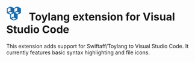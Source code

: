 <img align="left" style="margin-right: 20px; margin-top: 27px;" width="40" alt="Toylang" src="./icon.png">
<h1> Toylang extension for Visual Studio Code</h1>

This extension adds support for Swiftaff/Toylang to Visual Studio Code. It currently features basic syntax highlighting and file icons.
